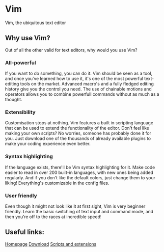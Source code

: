 # Vim
Vim, the ubiquitous text editor
## Why use Vim?
Out of all the other valid for text editors, why would you use Vim?
### All-powerful
If you want to do something, you can do it. Vim should be seen as a tool, and once you've learned how to use it, it's one of the most powerful text-editing tools on the market. 
Advanced macro's and a fully fledged editing history give you the control you need. The use of chainable motions and operators allows you to combine powerfull commands without as much as a thought.
### Extensibility
Customisation stops at nothing. Vim features a built in scripting language that can be used to extend the functionality of the editor. Don't feel like making your own scripts? No worries, someone has probably done it for you. Just download one of the thousands of already available plugins to make your coding experience even better.
### Syntax highlighting
If the language exists, there'll be Vim syntax highlighting for it. Make code easier to read in over 200 built-in languages, with new ones being added regularly.
And if you don't like the default colors, just change them to your liking! Everything's customizable in the config files.
### User friendly
Even though it might not look like it at first sight, Vim is very beginner friendly. Learn the basic switching of text input and command mode, and then you're off to the races at incredible speed!

## Useful links:
[Homepage](https://www.vim.org/)
[Download](https://www.vim.org/download.php)
[Scripts and extensions](https://www.vim.org/scripts/script_search_results.php)